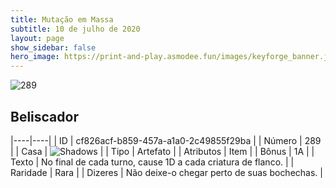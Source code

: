```yaml
---
title: Mutação em Massa
subtitle: 10 de julho de 2020
layout: page
show_sidebar: false
hero_image: https://print-and-play.asmodee.fun/images/keyforge_banner.jpg
---
```


![289](https://cdn.keyforgegame.com/media/card_front/pt/479_289_V23Q7QWV4JR5_pt.png)

## Beliscador

|----|----|
| ID | cf826acf-b859-457a-a1a0-2c49855f29ba |
| Número | 289 |
| Casa | ![Shadows](https://archonarcana.com/images/thumb/e/ee/Shadows.png/22px-Shadows.png "Sombras") |
| Tipo | Artefato |
| Atributos | Item |
| Bônus | 1A |
| Texto | No final de cada turno, cause 1D  a cada criatura de flanco. |
| Raridade | Rara |
| Dizeres | Não deixe-o chegar perto de suas bochechas. |
